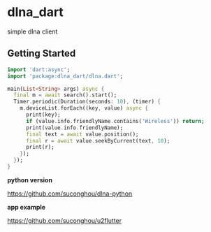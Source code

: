 # dlna_dart

simple dlna client

## Getting Started

```dart
import 'dart:async';
import 'package:dlna_dart/dlna.dart';

main(List<String> args) async {
  final m = await search().start();
  Timer.periodic(Duration(seconds: 10), (timer) {
    m.deviceList.forEach((key, value) async {
      print(key);
      if (value.info.friendlyName.contains('Wireless')) return;
      print(value.info.friendlyName);
      final text = await value.position();
      final r = await value.seekByCurrent(text, 10);
      print(r);
    });
  });
}

```

**python version**

https://github.com/suconghou/dlna-python


**app example**

https://github.com/suconghou/u2flutter
